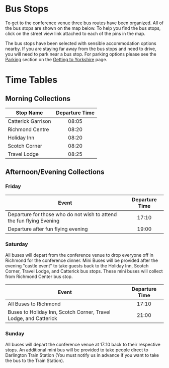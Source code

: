 # Bus Stops

To get to the conference venue three bus routes have been organized. All of the bus stops are shown on the map below. To help you find the bus stops, click on the street view link attached to each of the pins in the map.

The bus stops have been selected with sensible accommodation options nearby. If you are staying far away from the bus stops and need to drive, you will need to park near a bus stop. For parking options please see the [Parking](/travel#parking-options) section on the [Getting to Yorkshire](/travel) page.

<ClientOnly>
  <BusStopsMap/>
</ClientOnly>

# Time Tables

## Morning Collections

| Stop Name          | Departure Time |
| ------------------ | :------------: |
| Catterick Garrison |     08:05      |
| Richmond Centre    |     08:20      |
| Holiday Inn        |     08:20      |
| Scotch Corner      |     08:20      |
| Travel Lodge       |     08:25      |

## Afternoon/Evening Collections

### Friday

| Event                                                                | Departure Time |
| -------------------------------------------------------------------- | :------------: |
| Departure for those who do not wish to attend the fun flying Evening |     17:10      |
| Departure after fun flying evening                                   |     19:00      |

### Saturday

All buses will depart from the conference venue to drop everyone off in Richmond for the conference dinner. Mini Buses will be provided after the evening "castle event" to take guests back to the Holiday Inn, Scotch Corner, Travel Lodge, and Catterick bus stops. These mini buses will collect from Richmond Center bus stop.

| Event                                                            | Departure Time |
| ---------------------------------------------------------------- | :------------: |
| All Buses to Richmond                                            |     17:10      |
| Buses to Holiday Inn, Scotch Corner, Travel Lodge, and Catterick |     21:00      |

### Sunday

All buses will depart the conference venue at 17:10 back to their respective stops. An additional mini bus will be provided to take people direct to Darlington Train Station (You must notify us in advance if you want to take the bus to the Train Station).
